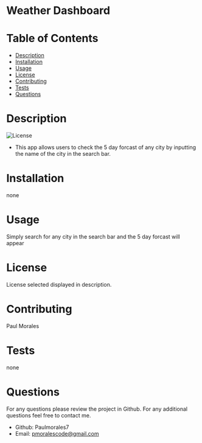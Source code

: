 # Weather Dashboard

  # Table of Contents

  - [Description](#Description)
  - [Installation](#Installation)
  - [Usage](#Usage)
  - [License](#License)
  - [Contributing](#Contributing)
  - [Tests](#Tests)
  - [Questions](#Questions)

  # Description
  ![License](https://img.shields.io/badge/License-apache-blue.svg "License Badge")
   - This app allows users to check the 5 day forcast of any city by inputting the name of the city in the 
search bar.
  # Installation
  none
  # Usage
  Simply search for any city in the search bar and the 5 day forcast will appear 
  # License
  License selected displayed in description. 
  # Contributing
  Paul Morales
  # Tests
  none
  # Questions
  For any questions please review the project in Github. For any additional questions feel free to contact me.
  - Github: Paulmorales7
  - Email: pmoralescode@gmail.com
